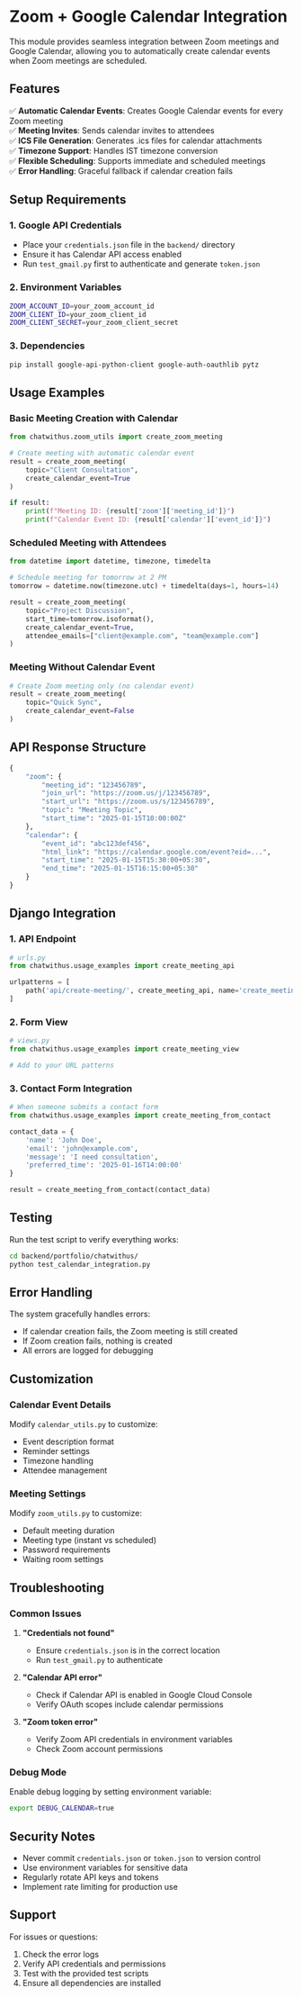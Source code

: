 # Zoom + Google Calendar Integration

This module provides seamless integration between Zoom meetings and Google Calendar, allowing you to automatically create calendar events when Zoom meetings are scheduled.

## Features

✅ **Automatic Calendar Events**: Creates Google Calendar events for every Zoom meeting  
✅ **Meeting Invites**: Sends calendar invites to attendees  
✅ **ICS File Generation**: Generates .ics files for calendar attachments  
✅ **Timezone Support**: Handles IST timezone conversion  
✅ **Flexible Scheduling**: Supports immediate and scheduled meetings  
✅ **Error Handling**: Graceful fallback if calendar creation fails  

## Setup Requirements

### 1. Google API Credentials
- Place your `credentials.json` file in the `backend/` directory
- Ensure it has Calendar API access enabled
- Run `test_gmail.py` first to authenticate and generate `token.json`

### 2. Environment Variables
```bash
ZOOM_ACCOUNT_ID=your_zoom_account_id
ZOOM_CLIENT_ID=your_zoom_client_id
ZOOM_CLIENT_SECRET=your_zoom_client_secret
```

### 3. Dependencies
```bash
pip install google-api-python-client google-auth-oauthlib pytz
```

## Usage Examples

### Basic Meeting Creation with Calendar
```python
from chatwithus.zoom_utils import create_zoom_meeting

# Create meeting with automatic calendar event
result = create_zoom_meeting(
    topic="Client Consultation",
    create_calendar_event=True
)

if result:
    print(f"Meeting ID: {result['zoom']['meeting_id']}")
    print(f"Calendar Event ID: {result['calendar']['event_id']}")
```

### Scheduled Meeting with Attendees
```python
from datetime import datetime, timezone, timedelta

# Schedule meeting for tomorrow at 2 PM
tomorrow = datetime.now(timezone.utc) + timedelta(days=1, hours=14)

result = create_zoom_meeting(
    topic="Project Discussion",
    start_time=tomorrow.isoformat(),
    create_calendar_event=True,
    attendee_emails=["client@example.com", "team@example.com"]
)
```

### Meeting Without Calendar Event
```python
# Create Zoom meeting only (no calendar event)
result = create_zoom_meeting(
    topic="Quick Sync",
    create_calendar_event=False
)
```

## API Response Structure

```python
{
    "zoom": {
        "meeting_id": "123456789",
        "join_url": "https://zoom.us/j/123456789",
        "start_url": "https://zoom.us/s/123456789",
        "topic": "Meeting Topic",
        "start_time": "2025-01-15T10:00:00Z"
    },
    "calendar": {
        "event_id": "abc123def456",
        "html_link": "https://calendar.google.com/event?eid=...",
        "start_time": "2025-01-15T15:30:00+05:30",
        "end_time": "2025-01-15T16:15:00+05:30"
    }
}
```

## Django Integration

### 1. API Endpoint
```python
# urls.py
from chatwithus.usage_examples import create_meeting_api

urlpatterns = [
    path('api/create-meeting/', create_meeting_api, name='create_meeting_api'),
]
```

### 2. Form View
```python
# views.py
from chatwithus.usage_examples import create_meeting_view

# Add to your URL patterns
```

### 3. Contact Form Integration
```python
# When someone submits a contact form
from chatwithus.usage_examples import create_meeting_from_contact

contact_data = {
    'name': 'John Doe',
    'email': 'john@example.com',
    'message': 'I need consultation',
    'preferred_time': '2025-01-16T14:00:00'
}

result = create_meeting_from_contact(contact_data)
```

## Testing

Run the test script to verify everything works:
```bash
cd backend/portfolio/chatwithus/
python test_calendar_integration.py
```

## Error Handling

The system gracefully handles errors:
- If calendar creation fails, the Zoom meeting is still created
- If Zoom creation fails, nothing is created
- All errors are logged for debugging

## Customization

### Calendar Event Details
Modify `calendar_utils.py` to customize:
- Event description format
- Reminder settings
- Timezone handling
- Attendee management

### Meeting Settings
Modify `zoom_utils.py` to customize:
- Default meeting duration
- Meeting type (instant vs scheduled)
- Password requirements
- Waiting room settings

## Troubleshooting

### Common Issues

1. **"Credentials not found"**
   - Ensure `credentials.json` is in the correct location
   - Run `test_gmail.py` to authenticate

2. **"Calendar API error"**
   - Check if Calendar API is enabled in Google Cloud Console
   - Verify OAuth scopes include calendar permissions

3. **"Zoom token error"**
   - Verify Zoom API credentials in environment variables
   - Check Zoom account permissions

### Debug Mode
Enable debug logging by setting environment variable:
```bash
export DEBUG_CALENDAR=true
```

## Security Notes

- Never commit `credentials.json` or `token.json` to version control
- Use environment variables for sensitive data
- Regularly rotate API keys and tokens
- Implement rate limiting for production use

## Support

For issues or questions:
1. Check the error logs
2. Verify API credentials and permissions
3. Test with the provided test scripts
4. Ensure all dependencies are installed
